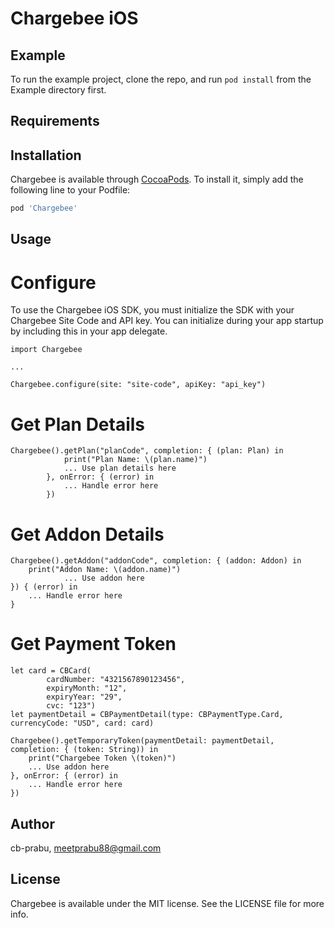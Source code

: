 # Chargebee iOS

## Example

To run the example project, clone the repo, and run `pod install` from the Example directory first.

## Requirements

## Installation

Chargebee is available through [CocoaPods](https://cocoapods.org). To install
it, simply add the following line to your Podfile:

```ruby
pod 'Chargebee'
```

## Usage

# Configure
To use the Chargebee iOS SDK, you must initialize the SDK with your Chargebee Site Code and API key. You can initialize during your app startup by including this in your app delegate.

```
import Chargebee

...

Chargebee.configure(site: "site-code", apiKey: "api_key")

```

# Get Plan Details

```
Chargebee().getPlan("planCode", completion: { (plan: Plan) in
            print("Plan Name: \(plan.name)")
            ... Use plan details here
        }, onError: { (error) in
            ... Handle error here
        })
```

# Get Addon Details

```
Chargebee().getAddon("addonCode", completion: { (addon: Addon) in
    print("Addon Name: \(addon.name)")
            ... Use addon here
}) { (error) in
    ... Handle error here
}
```

# Get Payment Token
```
let card = CBCard(
        cardNumber: "4321567890123456",
        expiryMonth: "12",
        expiryYear: "29",
        cvc: "123")
let paymentDetail = CBPaymentDetail(type: CBPaymentType.Card, currencyCode: "USD", card: card)

Chargebee().getTemporaryToken(paymentDetail: paymentDetail, completion: { (token: String)) in
    print("Chargebee Token \(token)")
    ... Use addon here
}, onError: { (error) in
    ... Handle error here
})
```

## Author

cb-prabu, meetprabu88@gmail.com

## License

Chargebee is available under the MIT license. See the LICENSE file for more info.
